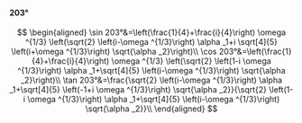 #### 203°

$$
\begin{aligned}
\sin 203°&=\left(\frac{1}{4}+\frac{i}{4}\right) \omega ^{1/3} \left(\sqrt{2} \left(i-\omega ^{1/3}\right) \alpha _1+i \sqrt[4]{5} \left(i+\omega ^{1/3}\right)
\sqrt{\alpha _2}\right)\\
\cos 203°&=\left(\frac{1}{4}+\frac{i}{4}\right) \omega ^{1/3} \left(\sqrt{2} \left(1-i \omega ^{1/3}\right) \alpha _1+\sqrt[4]{5} \left(i-\omega ^{1/3}\right)
\sqrt{\alpha _2}\right)\\
\tan 203°&=\frac{\sqrt{2} \left(i-\omega ^{1/3}\right) \alpha _1+\sqrt[4]{5} \left(-1+i \omega ^{1/3}\right) \sqrt{\alpha _2}}{\sqrt{2} \left(1-i \omega ^{1/3}\right)
\alpha _1+\sqrt[4]{5} \left(i-\omega ^{1/3}\right) \sqrt{\alpha _2}}\\
\end{aligned}
$$

